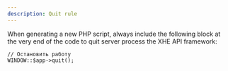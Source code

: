 ```yaml
---
description: Quit rule
---
```

When generating a new PHP script, always include the following block at the very end of the code to quit server process the XHE API framework:
```
// Остановить работу
WINDOW::$app->quit();
```